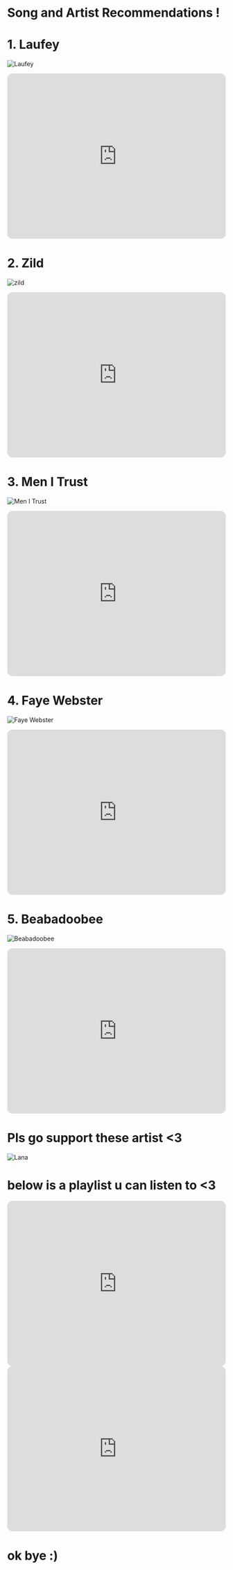 # Song and Artist Recommendations !
# 1. Laufey
![Laufey](https://i.pinimg.com/564x/b7/bc/c8/b7bcc87afa21865f2439afc0d5f0212a.jpg)
<iframe style="border-radius:12px" src="https://open.spotify.com/embed/artist/7gW0r5CkdEUMm42w9XpyZO?utm_source=generator" width="100%" height="380" frameBorder="0" allowfullscreen="" allow="autoplay; clipboard-write; encrypted-media; fullscreen; picture-in-picture" loading="lazy"></iframe>

# 2. Zild
![zild](https://i.pinimg.com/564x/9e/02/ce/9e02ce4db8140e831abee792df2f9ec2.jpg)
<iframe style="border-radius:12px" src="https://open.spotify.com/embed/artist/7BxbcnOfx5r4d53UQl2I1s?utm_source=generator" width="100%" height="380" frameBorder="0" allowfullscreen="" allow="autoplay; clipboard-write; encrypted-media; fullscreen; picture-in-picture" loading="lazy"></iframe>

# 3. Men I Trust
![Men I Trust](https://i.pinimg.com/564x/08/59/25/085925092e56e19bef68894800e9faaf.jpg)
<iframe style="border-radius:12px" src="https://open.spotify.com/embed/artist/3zmfs9cQwzJl575W1ZYXeT?utm_source=generator" width="100%" height="380" frameBorder="0" allowfullscreen="" allow="autoplay; clipboard-write; encrypted-media; fullscreen; picture-in-picture" loading="lazy"></iframe>

# 4. Faye Webster
![Faye Webster](https://i.pinimg.com/564x/e9/e2/f6/e9e2f66f78902db27f1c2218ae34e962.jpg)
<iframe style="border-radius:12px" src="https://open.spotify.com/embed/artist/5szilpXHcwOqnyKLqGco5j?utm_source=generator" width="100%" height="380" frameBorder="0" allowfullscreen="" allow="autoplay; clipboard-write; encrypted-media; fullscreen; picture-in-picture" loading="lazy"></iframe>

# 5. Beabadoobee
![Beabadoobee](https://i.pinimg.com/564x/52/a0/e5/52a0e569192123d12dbd82d555b57d2f.jpg)
<iframe style="border-radius:12px" src="https://open.spotify.com/embed/artist/35l9BRT7MXmM8bv2WDQiyB?utm_source=generator" width="100%" height="380" frameBorder="0" allowfullscreen="" allow="autoplay; clipboard-write; encrypted-media; fullscreen; picture-in-picture" loading="lazy"></iframe>

# Pls go support these artist <3
![Lana](https://i.pinimg.com/originals/81/4b/72/814b7217bba08ab7915e684fccc81e89.gif)
# below is a playlist u can listen to <3
<iframe style="border-radius:12px" src="https://open.spotify.com/embed/playlist/68IY59VyTC1p3LZ8TQVGQk?utm_source=generator" width="100%" height="380" frameBorder="0" allowfullscreen="" allow="autoplay; clipboard-write; encrypted-media; fullscreen; picture-in-picture" loading="lazy"></iframe>
<iframe style="border-radius:12px" src="https://open.spotify.com/embed/playlist/4DWtk9B7WTlcpDTu0JhpmZ?utm_source=generator" width="100%" height="380" frameBorder="0" allowfullscreen="" allow="autoplay; clipboard-write; encrypted-media; fullscreen; picture-in-picture" loading="lazy"></iframe>

# ok bye :)
